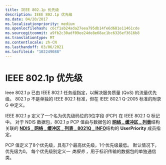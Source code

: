 ```yaml
---
title: IEEE 802.1p 优先级
description: IEEE 802.1p 优先级
ms.date: 04/20/2017
ms.localizationpriority: medium
ms.openlocfilehash: c6cf1ab24ada27eea795db14fe6d681e11461cde
ms.sourcegitcommit: a9fb2c30adf09ee24de8e68ac1bc6326ef3616b8
ms.translationtype: MT
ms.contentlocale: zh-CN
ms.lasthandoff: 03/06/2021
ms.locfileid: "102249088"
---
```

# <a name="ieee-8021p-priority-levels"></a>IEEE 802.1p 优先级


Ieee 802.1 p 已由 IEEE 802.1 任务组指定，以解决服务质量 (QoS) 的流量优先级。 802.1 p 不是单独的 IEEE 802.1 标准，但在 IEEE 802.1 Q-2005 标准的附录 G 中定义。

IEEE 802.1 p 定义了一个名为优先级码位的3位字段 (PCP) 在 IEEE 802.1 Q 标记中。 对于 NDIS 数据包，802.1 p PCP 值由与数据包的 [**网络 \_ 缓冲区 \_ 列表**](/windows-hardware/drivers/ddi/nbl/ns-nbl-net_buffer_list)结构关联的 [**NDIS \_ 网络 \_ 缓冲区 \_ 列表 \_ 8021Q \_ INFO**](/windows-hardware/drivers/ddi/nbl8021q/ns-nbl8021q-ndis_net_buffer_list_8021q_info)结构的 **UserPriority** 成员指定。

PCP 值定义了8个优先级，具有7个最高优先级，1个优先级最低。 默认情况下，优先级为0。 每个优先级别定义一 *类服务* ，用于标识传输的数据包的单独通信类。

 

